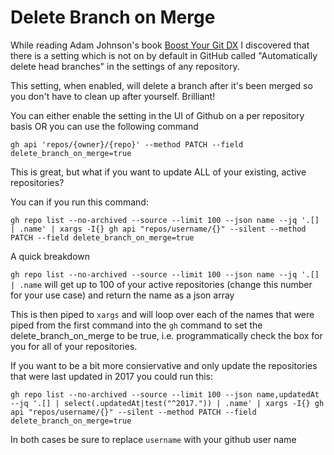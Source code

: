 # Delete Branch on Merge

While reading Adam Johnson's book [Boost Your Git DX](https://adamchainz.gumroad.com/l/byddx) I discovered that there is a setting which is not on by default in GitHub called "Automatically delete head branches" in the settings of any repository. 

This setting, when enabled, will delete a branch after it's been merged so you don't have to clean up after yourself. Brilliant!

You can either enable the setting in the UI of Github on a per repository basis OR you can use the following command

```
gh api 'repos/{owner}/{repo}' --method PATCH --field delete_branch_on_merge=true
```

This is great, but what if you want to update ALL of your existing, active repositories? 

You can if you run this command:

```
gh repo list --no-archived --source --limit 100 --json name --jq '.[] | .name' | xargs -I{} gh api "repos/username/{}" --silent --method PATCH --field delete_branch_on_merge=true
```

A quick breakdown

`gh repo list --no-archived --source --limit 100 --json name --jq '.[] | .name` will get up to 100 of your active repositories (change this number for your use case) and return the name as a json array

This is then piped to `xargs` and will loop over each of the names that were piped from the first command into the `gh` command to set the delete_branch_on_merge to be true, i.e. programmatically check the box for you for all of your repositories. 

If you want to be a bit more consiervative and only update the repositories that were last updated in 2017 you could run this:

```
gh repo list --no-archived --source --limit 100 --json name,updatedAt --jq '.[] | select(.updatedAt|test("^2017.")) | .name' | xargs -I{} gh api "repos/username/{}" --silent --method PATCH --field delete_branch_on_merge=true
```

In both cases be sure to replace `username` with your github user name
